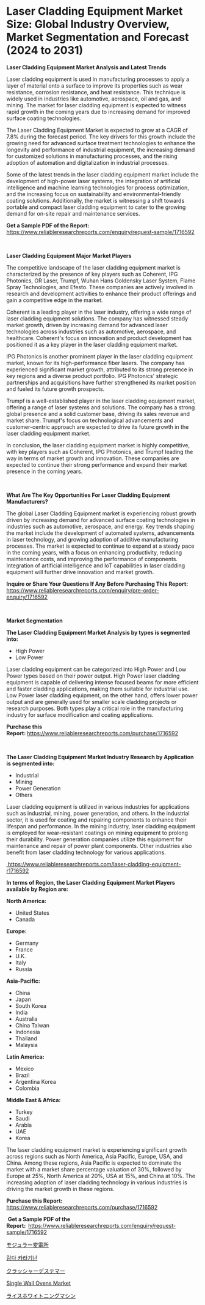 <p><h1>Laser Cladding Equipment Market Size: Global Industry Overview, Market Segmentation and Forecast (2024 to 2031)</h1></p><p><strong>Laser Cladding Equipment Market Analysis and Latest Trends</strong></p>
<p><p>Laser cladding equipment is used in manufacturing processes to apply a layer of material onto a surface to improve its properties such as wear resistance, corrosion resistance, and heat resistance. This technique is widely used in industries like automotive, aerospace, oil and gas, and mining. The market for laser cladding equipment is expected to witness rapid growth in the coming years due to increasing demand for improved surface coating technologies.</p><p>The Laser Cladding Equipment Market is expected to grow at a CAGR of 7.8% during the forecast period. The key drivers for this growth include the growing need for advanced surface treatment technologies to enhance the longevity and performance of industrial equipment, the increasing demand for customized solutions in manufacturing processes, and the rising adoption of automation and digitalization in industrial processes.</p><p>Some of the latest trends in the laser cladding equipment market include the development of high-power laser systems, the integration of artificial intelligence and machine learning technologies for process optimization, and the increasing focus on sustainability and environmental-friendly coating solutions. Additionally, the market is witnessing a shift towards portable and compact laser cladding equipment to cater to the growing demand for on-site repair and maintenance services.</p></p>
<p><strong>Get a Sample PDF of the Report:&nbsp;</strong> <a href="https://www.reliableresearchreports.com/enquiry/request-sample/1716592">https://www.reliableresearchreports.com/enquiry/request-sample/1716592</a></p>
<p>&nbsp;</p>
<p><strong>Laser Cladding Equipment Major Market Players</strong></p>
<p><p>The competitive landscape of the laser cladding equipment market is characterized by the presence of key players such as Coherent, IPG Photonics, OR Laser, Trumpf, Wuhan Hans Goldensky Laser System, Flame Spray Technologies, and Efesto. These companies are actively involved in research and development activities to enhance their product offerings and gain a competitive edge in the market.</p><p>Coherent is a leading player in the laser industry, offering a wide range of laser cladding equipment solutions. The company has witnessed steady market growth, driven by increasing demand for advanced laser technologies across industries such as automotive, aerospace, and healthcare. Coherent's focus on innovation and product development has positioned it as a key player in the laser cladding equipment market.</p><p>IPG Photonics is another prominent player in the laser cladding equipment market, known for its high-performance fiber lasers. The company has experienced significant market growth, attributed to its strong presence in key regions and a diverse product portfolio. IPG Photonics' strategic partnerships and acquisitions have further strengthened its market position and fueled its future growth prospects.</p><p>Trumpf is a well-established player in the laser cladding equipment market, offering a range of laser systems and solutions. The company has a strong global presence and a solid customer base, driving its sales revenue and market share. Trumpf's focus on technological advancements and customer-centric approach are expected to drive its future growth in the laser cladding equipment market.</p><p>In conclusion, the laser cladding equipment market is highly competitive, with key players such as Coherent, IPG Photonics, and Trumpf leading the way in terms of market growth and innovation. These companies are expected to continue their strong performance and expand their market presence in the coming years.</p></p>
<p>&nbsp;</p>
<p><strong>What Are The Key Opportunities For Laser Cladding Equipment Manufacturers?</strong></p>
<p><p>The global Laser Cladding Equipment market is experiencing robust growth driven by increasing demand for advanced surface coating technologies in industries such as automotive, aerospace, and energy. Key trends shaping the market include the development of automated systems, advancements in laser technology, and growing adoption of additive manufacturing processes. The market is expected to continue to expand at a steady pace in the coming years, with a focus on enhancing productivity, reducing maintenance costs, and improving the performance of components. Integration of artificial intelligence and IoT capabilities in laser cladding equipment will further drive innovation and market growth.</p></p>
<p><strong>Inquire or Share Your Questions If Any Before Purchasing This Report:</strong> <a href="https://www.reliableresearchreports.com/enquiry/pre-order-enquiry/1716592">https://www.reliableresearchreports.com/enquiry/pre-order-enquiry/1716592</a></p>
<p>&nbsp;</p>
<p><strong>Market Segmentation</strong></p>
<p><strong>The Laser Cladding Equipment Market Analysis by types is segmented into:</strong></p>
<p><ul><li>High Power</li><li>Low Power</li></ul></p>
<p><p>Laser cladding equipment can be categorized into High Power and Low Power types based on their power output. High Power laser cladding equipment is capable of delivering intense focused beams for more efficient and faster cladding applications, making them suitable for industrial use. Low Power laser cladding equipment, on the other hand, offers lower power output and are generally used for smaller scale cladding projects or research purposes. Both types play a critical role in the manufacturing industry for surface modification and coating applications.</p></p>
<p><strong>Purchase this Report:&nbsp;</strong><a href="https://www.reliableresearchreports.com/purchase/1716592">https://www.reliableresearchreports.com/purchase/1716592</a></p>
<p>&nbsp;</p>
<p><strong>The Laser Cladding Equipment Market Industry Research by Application is segmented into:</strong></p>
<p><ul><li>Industrial</li><li>Mining</li><li>Power Generation</li><li>Others</li></ul></p>
<p><p>Laser cladding equipment is utilized in various industries for applications such as industrial, mining, power generation, and others. In the industrial sector, it is used for coating and repairing components to enhance their lifespan and performance. In the mining industry, laser cladding equipment is employed for wear-resistant coatings on mining equipment to prolong their durability. Power generation companies utilize this equipment for maintenance and repair of power plant components. Other industries also benefit from laser cladding technology for various applications.</p></p>
<p><a href="https://www.reliableresearchreports.com/laser-cladding-equipment-r1716592">&nbsp;https://www.reliableresearchreports.com/laser-cladding-equipment-r1716592</a></p>
<p><strong>In terms of Region, the Laser Cladding Equipment Market Players available by Region are:</strong></p>
<p>
    <p> <strong> North America: </strong>
        <ul>
            <li>United States</li>
            <li>Canada</li>
        </ul>
        </p> 
    <p> <strong> Europe: </strong>
        <ul>
            <li>Germany</li>
            <li>France</li>
            <li>U.K.</li>
            <li>Italy</li>
            <li>Russia</li>
        </ul>
        </p> 
    <p> <strong> Asia-Pacific: </strong>
        <ul>
            <li>China</li>
            <li>Japan</li>
            <li>South Korea</li>
            <li>India</li>
            <li>Australia</li>
            <li>China Taiwan</li>
            <li>Indonesia</li>
            <li>Thailand</li>
            <li>Malaysia</li>
        </ul>
        </p> 
    <p> <strong> Latin America: </strong>
        <ul>
            <li>Mexico</li>
            <li>Brazil</li>
            <li>Argentina Korea</li>
            <li>Colombia</li>
        </ul>
        </p> 
    <p> <strong> Middle East & Africa: </strong>
        <ul>
            <li>Turkey</li>
            <li>Saudi</li>
            <li>Arabia</li>
            <li>UAE</li>
            <li>Korea</li>
        </ul>
    </p>
    </p>
<p><p>The laser cladding equipment market is experiencing significant growth across regions such as North America, Asia Pacific, Europe, USA, and China. Among these regions, Asia Pacific is expected to dominate the market with a market share percentage valuation of 30%, followed by Europe at 25%, North America at 20%, USA at 15%, and China at 10%. The increasing adoption of laser cladding technology in various industries is driving the market growth in these regions.</p></p>
<p><strong>Purchase this Report: </strong><a href="https://www.reliableresearchreports.com/purchase/1716592">https://www.reliableresearchreports.com/purchase/1716592</a></p>
<p>&nbsp;<strong>Get a Sample PDF of the Report:&nbsp;&nbsp;</strong><a href="https://www.reliableresearchreports.com/enquiry/request-sample/1716592">https://www.reliableresearchreports.com/enquiry/request-sample/1716592</a></p>
<p><strong></strong></p>
<p><p><a href="https://medium.com/@chelsealowe1964/%E3%83%A2%E3%82%B8%E3%83%A5%E3%83%A9%E3%83%BC%E3%82%B5%E3%83%96%E3%82%B9%E3%83%86%E3%83%BC%E3%82%B7%E3%83%A7%E3%83%B3%E5%B8%82%E5%A0%B4%E3%81%AE%E3%82%B7%E3%82%A7%E3%82%A2%E5%A4%89%E5%8C%96%E3%81%A8%E5%B8%82%E5%A0%B4%E6%88%90%E9%95%B7%E3%81%AE%E3%83%88%E3%83%AC%E3%83%B3%E3%83%892024%E5%B9%B4-2031%E5%B9%B4-9446351dfd9c">モジュラー変電所</a></p><p><a href="https://medium.com/@desmondmraz12023/%EB%9E%8C%EB%8B%A4-%EC%B9%B4%EB%9D%BC%EA%B2%90%EB%82%9C-%EC%8B%9C%EC%9E%A5-%EA%B2%BD%EC%9F%81-%EB%B6%84%EC%84%9D-%EC%8B%9C%EC%9E%A5-%EB%8F%99%ED%96%A5-%EB%B0%8F-2031%EB%85%84%EA%B9%8C%EC%A7%80%EC%9D%98-%EC%98%88%EC%B8%A1-d3186d37cfc4">람다 카라기난</a></p><p><a href="https://github.com/marbadji/Market-Research-Report-List-1/blob/main/210235633894.md">クラッシャーデステマー</a></p><p><a href="https://github.com/zjyglelu/Market-Research-Report-List-2/blob/main/single-wall-ovens-market.md">Single Wall Ovens Market</a></p><p><a href="https://github.com/KaydenJohns1964/Market-Research-Report-List-1/blob/main/162185533895.md">ライスホワイトニングマシン</a></p></p>
